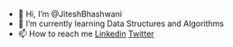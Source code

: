 - 👋 Hi, I’m @JiteshBhashwani
- 🌱 I’m currently learning Data Structures and Algorithms
- 📫 How to reach me [Linkedin](https://in.linkedin.com/in/jitesh-bhashwani-169b411a6) [Twitter](https://twitter.com/jitesh_twts) 

<!---
JiteshBhashwani/JiteshBhashwani is a ✨ special ✨ repository because its `README.md` (this file) appears on your GitHub profile.
You can click the Preview link to take a look at your changes.
--->
